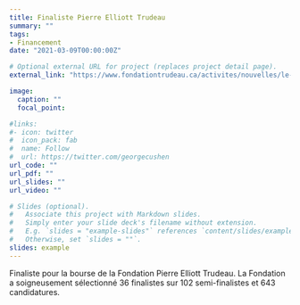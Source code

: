 ```yaml
---
title: Finaliste Pierre Elliott Trudeau
summary: ""
tags:
- Financement
date: "2021-03-09T00:00:00Z"

# Optional external URL for project (replaces project detail page).
external_link: "https://www.fondationtrudeau.ca/activites/nouvelles/le-premier-pas-vers-un-leadership-engage"

image:
  caption: ""
  focal_point:

#links:
#- icon: twitter
#  icon_pack: fab
#  name: Follow
#  url: https://twitter.com/georgecushen
url_code: ""
url_pdf: ""
url_slides: ""
url_video: ""

# Slides (optional).
#   Associate this project with Markdown slides.
#   Simply enter your slide deck's filename without extension.
#   E.g. `slides = "example-slides"` references `content/slides/example-slides.md`.
#   Otherwise, set `slides = ""`.
slides: example
---
```


Finaliste pour la bourse de la Fondation Pierre Elliott Trudeau. La Fondation a soigneusement sélectionné 36 finalistes sur 102 semi-finalistes et 643 candidatures.
